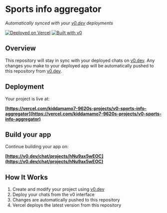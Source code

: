 # Sports info aggregator

*Automatically synced with your [v0.dev](https://v0.dev) deployments*

[![Deployed on Vercel](https://img.shields.io/badge/Deployed%20on-Vercel-black?style=for-the-badge&logo=vercel)](https://vercel.com/kiddamamo7-9620s-projects/v0-sports-info-aggregator)
[![Built with v0](https://img.shields.io/badge/Built%20with-v0.dev-black?style=for-the-badge)](https://v0.dev/chat/projects/hNu9ax5wEOC)

## Overview

This repository will stay in sync with your deployed chats on [v0.dev](https://v0.dev).
Any changes you make to your deployed app will be automatically pushed to this repository from [v0.dev](https://v0.dev).

## Deployment

Your project is live at:

**[https://vercel.com/kiddamamo7-9620s-projects/v0-sports-info-aggregator](https://vercel.com/kiddamamo7-9620s-projects/v0-sports-info-aggregator)**

## Build your app

Continue building your app on:

**[https://v0.dev/chat/projects/hNu9ax5wEOC](https://v0.dev/chat/projects/hNu9ax5wEOC)**

## How It Works

1. Create and modify your project using [v0.dev](https://v0.dev)
2. Deploy your chats from the v0 interface
3. Changes are automatically pushed to this repository
4. Vercel deploys the latest version from this repository
